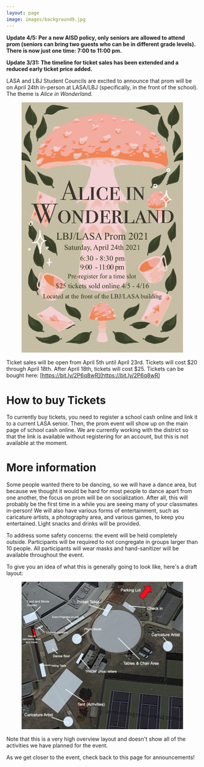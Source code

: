 ```yaml
---
layout: page
image: images/background9.jpg
---
```

**Update 4/5: Per a new AISD policy, only seniors are allowed to attend prom (seniors can bring two guests who can be in different grade levels). There is now just one time: 7:00 to 11:00 pm.**

**Update 3/31: The timeline for ticket sales has been extended and a reduced early ticket price added.**

LASA and LBJ Student Councils are excited to announce that prom will be on April 24th in-person at LASA/LBJ (specifically, in the front of the school). The theme is _Alice in Wonderland_.

<figure>
    <a href="/images/prom2021Poster.jpg"><img src="/images/prom2021Poster.jpg" width="500"></a>
</figure>

Ticket sales will be open from April 5th until April 23rd. Tickets will cost $20 through April 18th. After April 18th, tickets will cost $25. Tickets can be bought here: [https://bit.ly/2P6q8wR](https://bit.ly/2P6q8wR)

# How to buy Tickets
To currently buy tickets, you need to register a school cash online and link it to a current LASA senior. Then, the prom event will show up on the main page of school cash online. We are currently working with the district so that the link is available without registering for an account, but this is not available at the moment.

# More information

Some people wanted there to be dancing, so we will have a dance area, but because we thought it would be hard for most people to dance apart from one another, the focus on prom will be on socialization. After all, this will probably be the first time in a while you are seeing many of your classmates in-person! We will also have various forms of entertainment, such as caricature artists, a photography area, and various games, to keep you entertained. Light snacks and drinks will be provided.

To address some safety concerns: the event will be held completely outside. Participants will be required to not congregate in groups larger than 10 people. All participants will wear masks and hand-sanitizer will be available throughout the event.

To give you an idea of what this is generally going to look like, here's a draft layout:
<figure>
    <a href="/images/prom2021DraftLayout1.png"><img src="/images/GroundPlan (1).png" width="500"></a>
</figure>
Note that this is a very high overview layout and doesn't show all of the activities we have planned for the event.

As we get closer to the event, check back to this page for announcements!
